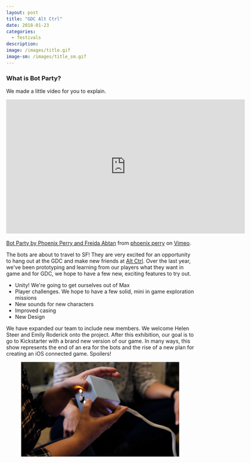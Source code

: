 ```yaml
---
layout: post
title: "GDC Alt Ctrl"
date: 2018-01-23
categories:
  - festivals
description:
image: /images/title.gif
image-sm: /images/title_sm.gif
---
```

### What is Bot Party?
We made a little video for you to explain.

<iframe src="https://player.vimeo.com/video/245198686" width="640" height="360" frameborder="0" webkitallowfullscreen mozallowfullscreen allowfullscreen></iframe>
<p><a href="https://vimeo.com/245198686">Bot Party by Phoenix Perry and Freida Abtan</a> from <a href="https://vimeo.com/phoenixperry">phoenix perry</a> on <a href="https://vimeo.com">Vimeo</a>.</p>


The bots are about to travel to SF! They are very excited for an opportunity to hang out at the GDC and make new friends at [Alt Ctrl](http://www.gdconf.com/events/altctrlgdc.html). Over the last year, we've been prototyping and learning from our players what they want in game and for GDC, we hope to have a few new, exciting features to try out.

* Unity! We're going to get ourselves out of Max
* Player challenges. We hope to have a few solid, mini in game exploration missions
* New sounds for new characters   
* Improved casing
* New Design

We have expanded our team to include new members. We welcome Helen Steer and Emily Roderick onto the project. After this exhibition, our goal is to go to Kickstarter with a brand new version of our game. In many ways, this show represents the end of an era for the bots and the rise of a new plan for creating an iOS connected game. Spoilers!

<figure>
  <img src="/images/01252018.jpg" alt="Blue Bots"/>
</figure>
